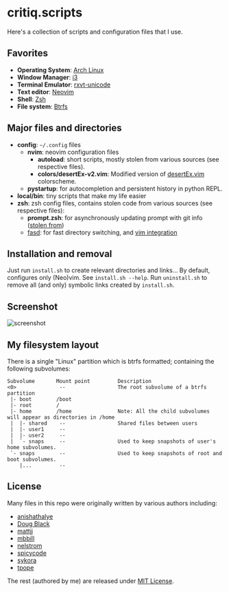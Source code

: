 # critiq.scripts
Here's a collection of scripts and configuration files that I use.

## Favorites
* **Operating System**: [Arch Linux](https://wiki.archlinux.org/index.php/The_Arch_Way)
* **Window Manager**: [i3](https://i3wm.org)
* **Terminal Emulator**: [rxvt-unicode](https://wiki.archlinux.org/index.php/Rxvt-unicode)
* **Text editor**: [Neovim](http://neovim.org/)
* **Shell**: [Zsh](https://wiki.archlinux.org/index.php/Zsh)
* **File system**: [Btrfs](https://btrfs.wiki.kernel.org/index.php/UseCases)

## Major files and directories
* **config**: `~/.config` files
  * **nvim**: neovim configuration files
    * **autoload**: short scripts, mostly stolen from various sources (see respective files).
    * **colors/desertEx-v2.vim**: Modified version of [desertEx.vim](https://github.com/mbbill/desertEx) colorscheme.
  * **pystartup**: for autocompletion and persistent history in python REPL.
* **local/bin**: tiny scripts that make my life easier
* **zsh**: zsh config files, contains stolen code from various sources (see respective files):
  * **prompt.zsh**: for asynchronously updating prompt with git info ([stolen from](https://github.com/anishathalye/dotfiles/blob/master/zsh/prompt.zsh))
  * [fasd](https://github.com/clvv/fasd): for fast directory switching, and [vim integration](https://github.com/critiqjo/unite-fasd.vim)

## Installation and removal
Just run `install.sh` to create relevant directories and links... By default, configures only (Neo)vim. See `install.sh --help`.
Run `uninstall.sh` to remove all (and only) symbolic links created by `install.sh`.

## Screenshot

![screenshot](https://cloud.githubusercontent.com/assets/1436441/11402385/a2c0e8c6-93bd-11e5-9956-36b417c424c9.png)

## My filesystem layout
There is a single "Linux" partition which is btrfs formatted; containing the following subvolumes:
```
Subvolume       Mount point         Description
<0>              --                 The root subvolume of a btrfs partition
 |- boot        /boot
 |- root        /
 |- home        /home               Note: All the child subvolumes will appear as directories in /home
 |  |- shared    --                 Shared files between users
 |  |- user1     --
 |  |- user2     --
 |  `- snaps     --                 Used to keep snapshots of user's home subvolumes.
 `- snaps        --                 Used to keep snapshots of root and boot subvolumes.
    |...         --
```

## License
Many files in this repo were originally written by various authors including:

* [anishathalye](https://github.com/anishathalye/dotfiles/blob/master/zsh)
* [Doug Black](http://dougblack.io/words/zsh-vi-mode.html)
* [mattjj](https://github.com/mattjj/my-oh-my-zsh)
* [mbbill](https://github.com/mbbill)
* [nelstrom](http://stackoverflow.com/a/3180886/2849934)
* [spicycode](https://github.com/spicycode/ze-best-zsh-config/blob/master/.zsh)
* [sykora](http://github.com/sykora/etc/blob/master/zsh/functions/spectrum)
* [tpope](https://github.com/tpope/vim-unimpaired)

The rest (authored by me) are released under [MIT License](http://opensource.org/licenses/MIT).
